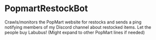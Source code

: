 # PopmartRestockBot
Crawls/monitors the PopMart website for restocks and sends a ping notifying members of my Discord channel about restocked items. Let the people buy Labubus! (Might expand to other PopMart lines if needed)

